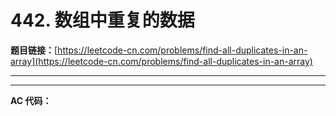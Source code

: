 # 442. 数组中重复的数据

**题目链接：**[https://leetcode-cn.com/problems/find-all-duplicates-in-an-array](https://leetcode-cn.com/problems/find-all-duplicates-in-an-array)

---

<Cards card="leetcode_442_find-all-duplicates-in-an-array"></Cards>

---

**AC 代码：**

```java

```